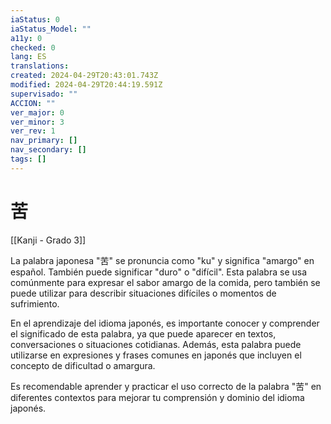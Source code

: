 ```yaml
---
iaStatus: 0
iaStatus_Model: ""
a11y: 0
checked: 0
lang: ES
translations: 
created: 2024-04-29T20:43:01.743Z
modified: 2024-04-29T20:44:19.591Z
supervisado: ""
ACCION: ""
ver_major: 0
ver_minor: 3
ver_rev: 1
nav_primary: []
nav_secondary: []
tags: []
---
```

# 苦

[[Kanji - Grado 3]]

La palabra japonesa "苦" se pronuncia como "ku" y significa "amargo" en español. También puede significar "duro" o "difícil". Esta palabra se usa comúnmente para expresar el sabor amargo de la comida, pero también se puede utilizar para describir situaciones difíciles o momentos de sufrimiento.

En el aprendizaje del idioma japonés, es importante conocer y comprender el significado de esta palabra, ya que puede aparecer en textos, conversaciones o situaciones cotidianas. Además, esta palabra puede utilizarse en expresiones y frases comunes en japonés que incluyen el concepto de dificultad o amargura.

Es recomendable aprender y practicar el uso correcto de la palabra "苦" en diferentes contextos para mejorar tu comprensión y dominio del idioma japonés.
